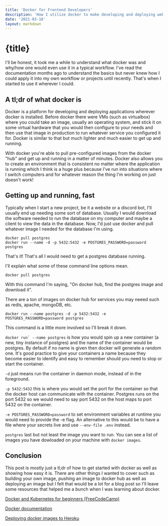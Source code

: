 ```yaml
---
title: 'Docker for Frontend Developers'
description: 'How I utilize docker to make developing and deploying websites easier'
date: '2021-03-18'
layout: markdown
---
```


# {title}

I'll be honest, it took me a while to understand what docker was and why/how one would even use it in a typical workflow. I've read the documentation months ago to understand the basics but never knew how I could apply it into my own workflow or projects until recently. That's when I started to use it wherever I could.

## A tl;dr of what docker is

Docker is a platform for developing and deploying applications wherever docker is installed. Before docker there were VMs (such as virtualbox) where you could take an image, usually an operating system, and stick it on some virtual hardware that you would then configure to your needs and then use that image in production to run whatever service you configured it for. Docker is similar to that but much lighter and much easier to get up and running.

With docker you're able to pull pre-configured images from the docker "hub" and get up and running in a matter of minutes. Docker also allows you to create an environment that is consistent no matter where the application is running which I think is a huge plus because I've run into situations where I switch computers and for whatever reason the thing I'm working on just doesn't work!

## Getting up and running, fast

Typically when I start a new project, be it a website or a discord bot, I'll usually end up needing some sort of database. Usually I would download the software needed to run the database on my computer and maybe a client to view the data in the database. Now, I'd just use docker and pull whatever image I needed for the database I'm using.

```
docker pull postgres
docker run --name -d -p 5432:5432 -e POSTGRES_PASSWORD=password postgres
```

That's it! That's all I would need to get a postgres database running.

I'll explain what some of these command line options mean.

```
docker pull postgres
```

With this command I'm saying, "On docker hub, find the postgres image and download it".

There are a ton of images on docker hub for services you may neeed such as redis, apache, mongoDB, etc.

```
docker run --name postgres -d -p 5432:5432 -e POSTGRES_PASSWORD=password postgres
```

This command is a little more involved so I'll break it down.

`` docker run` --name postgres `` is how you would spin up a new container (a new, tiny instance of postgres) and the name of the container would be postgres. By default if no name is given then docker will generate a random one. It's good practice to give your containers a name because they become easier to identify and easy to remember should you need to stop or start the container.

`-d` just means run the container in daemon mode, instead of in the foreground.

`-p 5432:5432` this is where you would set the port for the container so that the docker host can communicate with the container. Postgres runs on the port 5432 so we would need to say port 5432 on the host maps to port 5432 on the container.

`-e POSTGRES_PASSWORD=password` to set environment variables at runtime you would need to provide the -e flag. An alternative to this would be to have a file where your secrets live and use `--env-file .env` instead.

`postgres` last but not least the image you want to run. You can see a list of images you have dowloaded on your machine with `docker images`.

## Conclusion

This post is mostly just a tl;dr of how to get started with docker as well as showing how easy it is. There are other things I wanted to cover such as building your own image, pushing an image to docker hub as well as deploying an image but I felt that would be a lot for a blog post so I'll leave some resources that helped me a bunch when I was learning about docker.

[Docker and Kubernetes for beginners (FreeCodeCamp)](https://www.youtube.com/watch?v=Wf2eSG3owoA&t=1999s)

[Docker documentation](https://docs.docker.com/reference/)

[Deploying docker images to Heroku](https://devcenter.heroku.com/categories/deploying-with-docker)
